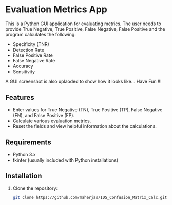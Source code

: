 # Evaluation Metrics App

This is a Python GUI application for evaluating metrics. The user needs to provide True Negative, True Positive, False Negative, False Positive and the program calculates the following:
- Specificity (TNR)
- Detection Rate
- False Positive Rate
- False Negative Rate
- Accuracy
- Sensitivity

A GUI screenshot is also uplaoded to show how it looks like...
Have Fun !!!
## Features

- Enter values for True Negative (TN), True Positive (TP), False Negative (FN), and False Positive (FP).
- Calculate various evaluation metrics.
- Reset the fields and view helpful information about the calculations.

## Requirements

- Python 3.x
- tkinter (usually included with Python installations)

## Installation

1. Clone the repository:
   ```bash
   git clone https://github.com/maherjas/IDS_Confusion_Matrix_Calc.git
